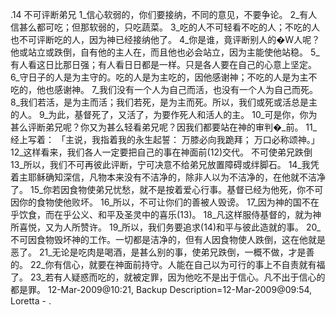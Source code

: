 .14 
不可评断弟兄 
1_信心软弱的，你们要接纳，不同的意见，不要争论。 2_有人信甚么都可吃；但那软弱的，只吃蔬菜。 3_吃的人不可轻看不吃的人；不吃的人也不可评断吃的人，因为神已经接纳他了。 4_你是谁，竟评断别人的�W人呢？他或站立或跌倒，自有他的主人在，而且他也必会站立，因为主能使他站稳。 5_有人看这日比那日强；有人看日日都是一样。只是各人要在自己的心意上坚定。 6_守日子的人是为主守的。吃的人是为主吃的，因他感谢神；不吃的人是为主不吃的，他也感谢神。 
7_我们没有一个人为自己而活，也没有一个人为自己而死。 8_我们若活，是为主而活；我们若死，是为主而死。所以，我们或死或活总是主的人。 9_为此，基督死了，又活了，为要作死人和活人的主。 10_可是你，你为甚么评断弟兄呢？你又为甚么轻看弟兄呢？因我们都要站在神的审判�_前。 11_经上写着： 
「主说，我指着我的永生起誓： 
万膝必向我跪拜； 
万口必称颂神。」 
12_这样看来，我们各人一定要把自己的事在神面前(12)交代。 
不可使弟兄跌倒 
13_所以，我们不可再彼此评断，宁可决意不给弟兄放置障碍或绊脚石。 14_我凭着主耶稣确知深信，凡物本来没有不洁净的，除非人以为不洁净的，在他就不洁净了。 15_你若因食物使弟兄忧愁，就不是按着爱心行事。基督已经为他死，你不可因你的食物使他败坏。 16_所以，不可让你们的善被人毁谤。 17_因为神的国不在乎饮食，而在乎公义、和平及圣灵中的喜乐(13)。 18_凡这样服侍基督的，就为神所喜悦，又为人所赞许。 19_所以，我们务要追求(14)和平与彼此造就的事。 20_不可因食物毁坏神的工作。一切都是洁净的，但有人因食物使人跌倒，这在他就是恶了。 21_无论是吃肉是喝酒，是甚么别的事，使弟兄跌倒，一概不做，才是善的。 22_你有信心，就要在神面前持守。人能在自己以为可行的事上不自责就有福了。 23_若有人疑惑而吃的，就被定罪，因为他吃不是出于信心。凡不出于信心的都是罪。 
12-Mar-2009@10:21, Backup Description=12-Mar-2009@09:54, Loretta - 
.